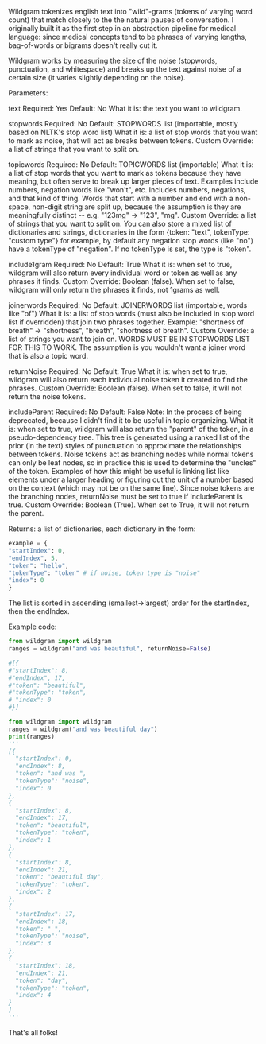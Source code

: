 Wildgram tokenizes english text into "wild"-grams (tokens of varying word count)
that match closely to the the natural pauses of conversation. I originally built
it as the first step in an abstraction pipeline for medical language: since
medical concepts tend to be phrases of varying lengths, bag-of-words or bigrams
doesn't really cut it.

Wildgram works by measuring the size of the noise (stopwords, punctuation, and
whitespace) and breaks up the text against noise of a certain size
(it varies slightly depending on the noise).

Parameters:

text
Required: Yes
Default: No
What it is: the text you want to wildgram.

stopwords
Required: No
Default: STOPWORDS list (importable, mostly based on NLTK's stop word list)
What it is: a list of stop words that you want to mark as noise, that will act as breaks between tokens.
Custom Override: a list of strings that you want to split on.

topicwords
Required: No
Default: TOPICWORDS list (importable)
What it is: a list of stop words that you want to mark as tokens because they have meaning, but often serve to break up larger pieces of text. Examples include numbers, negation words like "won't", etc. Includes numbers,
negations, and that kind of thing. Words that start with a number and end with a non-space, non-digit string
are split up, because the assumption is they are meaningfully distinct -- e.g. "123mg" -> "123", "mg".
Custom Override: a list of strings that you want to split on. You can also store a mixed list of
dictionaries and strings, dictionaries in the form {token: "text", tokenType: "custom type"}
for example, by default any negation stop words (like "no") have a tokenType of "negation".
If no tokenType is set, the type is "token".

include1gram
Required: No
Default: True
What it is: when set to true, wildgram will also return every individual word or token as well as any phrases it finds.
Custom Override: Boolean (false). When set to false, wildgram will only return the phrases it finds, not 1grams as well.

joinerwords
Required: No
Default: JOINERWORDS list (importable, words like "of")
What it is: a list of stop words (must also be included in stop word list if overridden) that join two phrases together. Example: "shortness of breath" -> "shortness", "breath", "shortness of breath".
Custom Override: a list of strings you want to join on. WORDS MUST BE IN STOPWORDS LIST FOR THIS TO WORK. The assumption is you wouldn't want a joiner word that is also a topic word.

returnNoise
Required: No
Default: True
What it is: when set to true, wildgram will also return each individual noise token it created to find the phrases.
Custom Override: Boolean (false). When set to false, it will not return the noise tokens.


includeParent
Required: No
Default: False
Note: In the process of being deprecated, because I didn't find it to be useful in topic organizing.
What it is: when set to true, wildgram will also return the "parent" of the token, in a pseudo-dependency tree.
This tree is generated using a ranked list of the prior (in the text) styles of punctuation to approximate
the relationships between tokens. Noise tokens act as branching nodes while normal tokens can only be leaf nodes,
so in practice this is used to determine the "uncles" of the token. Examples of how this might be useful is
linking list like elements under a larger heading or figuring out the unit of a number based on the context (which may not be on the same line). Since noise tokens are the branching nodes, returnNoise must be set to true if includeParent is true.
Custom Override: Boolean (True). When set to True, it will not return the parent.


Returns:
a list of dictionaries, each dictionary in the form:
```python
example = {
"startIndex": 0,
"endIndex", 5,
"token": "hello",
"tokenType": "token" # if noise, token type is "noise"
"index": 0
}
```
The list is sorted in ascending (smallest->largest) order for the startIndex, then the endIndex.


Example code:

```python
from wildgram import wildgram
ranges = wildgram("and was beautiful", returnNoise=False)

#[{
#"startIndex": 8,
#"endIndex", 17,
#"token": "beautiful",
#"tokenType": "token",
# "index": 0
#}]

from wildgram import wildgram
ranges = wildgram("and was beautiful day")
print(ranges)
'''
[{
  "startIndex": 0,
  "endIndex": 8,
  "token": "and was ",
  "tokenType": "noise",
  "index": 0
},
{
  "startIndex": 8,
  "endIndex": 17,
  "token": "beautiful",
  "tokenType": "token",
  "index": 1
},
{
  "startIndex": 8,
  "endIndex": 21,
  "token": "beautiful day",
  "tokenType": "token",
  "index": 2
},
{
  "startIndex": 17,
  "endIndex": 18,
  "token": " ",
  "tokenType": "noise",
  "index": 3
},
{
  "startIndex": 18,
  "endIndex": 21,
  "token": "day",
  "tokenType": "token",
  "index": 4
}
]
'''
```

That's all folks!

